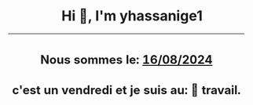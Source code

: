 <h1 align='center'>Hi 👋, I'm yhassanige1</h1>
<div align='center'>

|<h2 align='center'>Nous sommes le: <u>16/08/2024</u></h2><h2 align='center'>c'est un vendredi et je suis au: 🏢 travail.</h2>|
|---
</div>